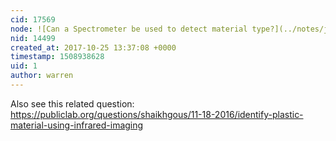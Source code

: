 ```yaml
---
cid: 17569
node: ![Can a Spectrometer be used to detect material type?](../notes/jjoll/06-03-2017/can-a-spectrometer-be-used-to-detect-material-type)
nid: 14499
created_at: 2017-10-25 13:37:08 +0000
timestamp: 1508938628
uid: 1
author: warren
---
```


Also see this related question: https://publiclab.org/questions/shaikhgous/11-18-2016/identify-plastic-material-using-infrared-imaging